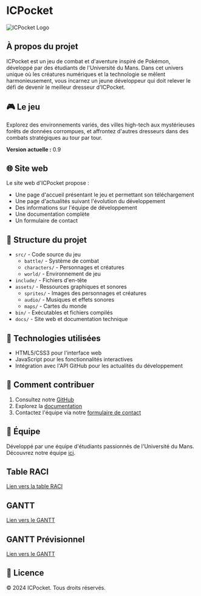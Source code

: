 # ICPocket

![ICPocket Logo](docs/img/favicon.png)

## À propos du projet
ICPocket est un jeu de combat et d'aventure inspiré de Pokémon, développé par des étudiants de l'Université du Mans. Dans cet univers unique où les créatures numériques et la technologie se mêlent harmonieusement, vous incarnez un jeune développeur qui doit relever le défi de devenir le meilleur dresseur d'ICPocket.

## 🎮 Le jeu
Explorez des environnements variés, des villes high-tech aux mystérieuses forêts de données corrompues, et affrontez d'autres dresseurs dans des combats stratégiques au tour par tour.

**Version actuelle :** 0.9

## 🌐 Site web
Le site web d'ICPocket propose :
- Une page d'accueil présentant le jeu et permettant son téléchargement
- Une page d'actualités suivant l'évolution du développement
- Des informations sur l'équipe de développement
- Une documentation complète
- Un formulaire de contact

## 📁 Structure du projet
- `src/` - Code source du jeu
  - `battle/` - Système de combat
  - `characters/` - Personnages et créatures
  - `world/` - Environnement de jeu
- `include/` - Fichiers d'en-tête
- `assets/` - Ressources graphiques et sonores
  - `sprites/` - Images des personnages et créatures
  - `audio/` - Musiques et effets sonores
  - `maps/` - Cartes du monde
- `bin/` - Exécutables et fichiers compilés
- `docs/` - Site web et documentation technique

## 🔧 Technologies utilisées
- HTML5/CSS3 pour l'interface web
- JavaScript pour les fonctionnalités interactives
- Intégration avec l'API GitHub pour les actualités du développement

## 🚀 Comment contribuer
1. Consultez notre [GitHub](https://github.com/Lounol72/ICPocket)
2. Explorez la [documentation](https://lounol72.github.io/ICPocket/html/index.html)
3. Contactez l'équipe via notre [formulaire de contact](https://lounol72.github.io/ICPocket/contact.html)

## 👥 Équipe
Développé par une équipe d'étudiants passionnés de l'Université du Mans. Découvrez notre équipe [ici](https://lounol72.github.io/ICPocket/team.html).

## Table RACI
[Lien vers la table RACI](https://docs.google.com/spreadsheets/d/18GRBhOJjPINtjTH3fe337HzVoUgaLmINAeefcjlDmGY/edit?usp=sharing)

## GANTT
[Lien vers le GANTT](https://docs.google.com/spreadsheets/d/1JiNN4hBVWgQdRoLmsXpOZefp3q4jUFyiuYVRdjpeE_4/edit?gid=1709744959#gid=1709744959)

## GANTT Prévisionnel
[Lien vers le GANTT](https://docs.google.com/spreadsheets/d/1AqGpYmEBtP7KtYeO5m7FdebBRN59XQRUxrBPlVJ7CM0/edit?gid=1709744959#gid=1709744959)


## 📄 Licence
© 2024 ICPocket. Tous droits réservés.
